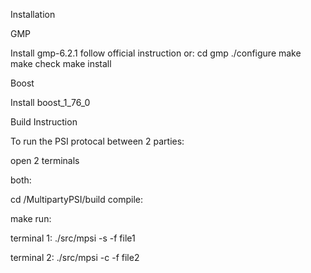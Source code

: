 Installation

GMP


Install gmp-6.2.1 follow official instruction or:
  cd gmp
  ./configure
  make
  make check
  make install

Boost


Install boost_1_76_0
 

Build Instruction


To run the PSI protocal between 2 parties:

open 2 terminals

both:


 cd /MultipartyPSI/build 
compile:

 make
run:


 terminal 1: ./src/mpsi -s -f file1

 terminal 2: ./src/mpsi -c -f file2
